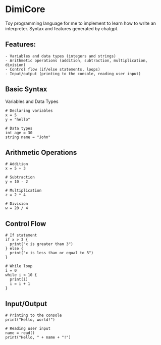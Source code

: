 # DimiCore

Toy programming language for me to implement to learn how to write an interpreter.
Syntax and features generated by chatgpt.

## Features:
    - Variables and data types (integers and strings)
    - Arithmetic operations (addition, subtraction, multiplication, division)
    - Control flow (if/else statements, loops)
    - Input/output (printing to the console, reading user input)

## Basic Syntax
Variables and Data Types
```DimiCore
# Declaring variables
x = 5
y = "hello"

# Data types
int age = 30
string name = "John"

```

## Arithmetic Operations

```DimiCore
# Addition
x = 5 + 3

# Subtraction
y = 10 - 2

# Multiplication
z = 2 * 4

# Division
w = 20 / 4
```

## Control Flow
```DimiCore
# If statement
if x > 3 {
  print("x is greater than 3")
} else {
  print("x is less than or equal to 3")
}

# While loop
i = 0
while i < 10 {
  print(i)
  i = i + 1
}
```

## Input/Output
```DimiCore
# Printing to the console
print("Hello, world!")

# Reading user input
name = read()
print("Hello, " + name + "!")
```